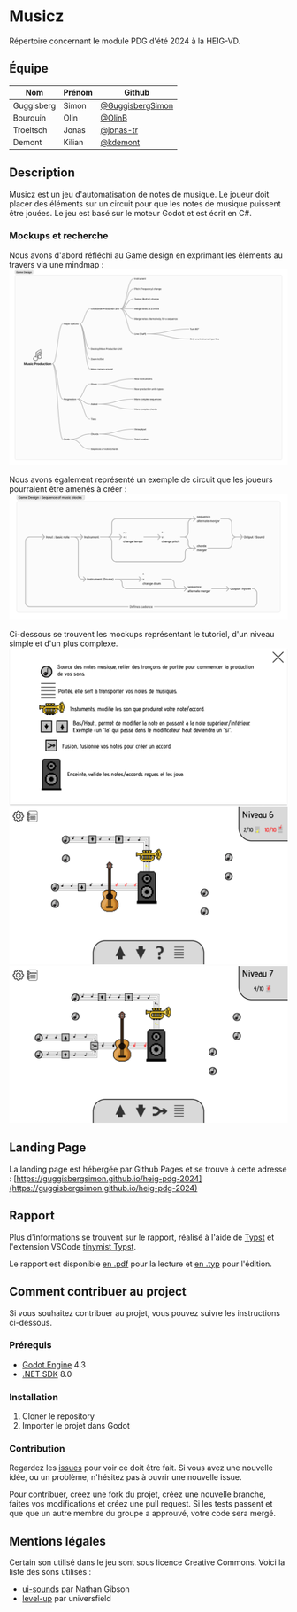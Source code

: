 # Musicz

Répertoire concernant le module PDG d'été 2024 à la HEIG-VD.

## Équipe

| Nom | Prénom | Github |
| --- | ------ | ----- |
| Guggisberg   | Simon | [@GuggisbergSimon](https://github.com/GuggisbergSimon) |
| Bourquin	| Olin	| [@OlinB](https://github.com/OlinB) |
| Troeltsch	| Jonas	| [@jonas-tr](https://github.com/jonas-tr) |
| Demont	| Kilian | [@kdemont](https://github.com/kdemont) |

## Description

Musicz est un jeu d'automatisation de notes de musique. Le joueur doit placer des éléments sur un circuit pour que les notes de musique puissent être jouées. Le jeu est basé sur le moteur Godot et est écrit en C#.

### Mockups et recherche

Nous avons d'abord réfléchi au Game design en exprimant les éléments au travers via une mindmap :
![Game design](/rapport/img/game-design.png)

Nous avons également représenté un exemple de circuit que les joueurs pourraient être amenés à créer :
![Game design sequence](/rapport/img/game-design-sequence.png)

Ci-dessous se trouvent les mockups représentant le tutoriel, d'un niveau simple et d'un plus complexe.
![Tutorial](/rapport/img/mockup-tutorial.png)
![Early level](/rapport/img/mockup-early-level.png)
![Later level](/rapport/img/mockup-late-level.png)

## Landing Page

La landing page est hébergée par Github Pages et se trouve à cette adresse : [https://guggisbergsimon.github.io/heig-pdg-2024](https://guggisbergsimon.github.io/heig-pdg-2024)

## Rapport

Plus d'informations se trouvent sur le rapport, réalisé à l'aide de [Typst](https://typst.app/) et l'extension VSCode [tinymist Typst](https://marketplace.visualstudio.com/items?itemName=myriad-dreamin.tinymist).

Le rapport est disponible [en .pdf](/rapport/rapport.pdf) pour la lecture et [en .typ](/rapport/rapport.typ) pour l'édition.


## Comment contribuer au project

Si vous souhaitez contribuer au projet, vous pouvez suivre les instructions ci-dessous.

### Prérequis

- [Godot Engine](https://godotengine.org/download/windows/) 4.3
- [.NET SDK](https://dotnet.microsoft.com/en-us/download) 8.0

### Installation

1. Cloner le repository
2. Importer le projet dans Godot

### Contribution

Regardez les [issues](https://github.com/GuggisbergSimon/heig-pdg-2024/issues) pour voir ce doit être fait. Si vous avez une nouvelle idée, ou un problème, n'hésitez pas à ouvrir une nouvelle issue.

Pour contribuer, créez une fork du projet, créez une nouvelle branche, faites vos modifications et créez une pull request. Si les tests passent et que que un autre membre du groupe a approuvé, votre code sera mergé.

## Mentions légales

Certain son utilisé dans le jeu sont sous licence Creative Commons. Voici la liste des sons utilisés :

- [ui-sounds](https://ellr.itch.io/universal-ui-soundpack) par Nathan Gibson
- [level-up](https://pixabay.com/users/universfield-28281460/) par universfield
